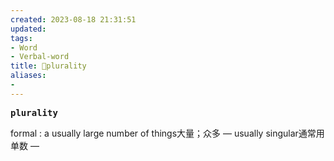 ```yaml
---
created: 2023-08-18 21:31:51
updated: 
tags: 
- Word
- Verbal-word
title: 🚩plurality
aliases:
- 
---
```


<pre><strong>plurality</strong></pre>
formal : a usually large number of things大量；众多 — usually singular通常用单数 —